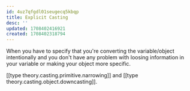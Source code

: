 ```yaml
---
id: 4uz7qfgdl01seugecq5kbqp
title: Explicit Casting
desc: ''
updated: 1708402416921
created: 1708402318794
---
```


When you have to specify that you're converting the variable/object intentionally and you don't have any problem with loosing information in your variable or making your object more specific.

[[type theory.casting.primitive.narrowing]] and [[type theory.casting.object.downcasting]].
